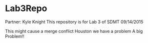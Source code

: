 
# Lab3Repo
Partner: Kyle Knight
This repository is for Lab 3 of SDMT
09/14/2015

This might cause a merge conflict
Houston we have a problem
A big Problem!!


